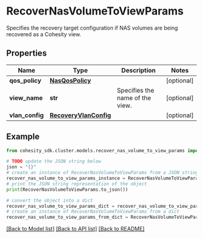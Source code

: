 # RecoverNasVolumeToViewParams

Specifies the recovery target configuration if NAS volumes are being recovered as a Cohesity view.

## Properties

Name | Type | Description | Notes
------------ | ------------- | ------------- | -------------
**qos_policy** | [**NasQosPolicy**](NasQosPolicy.md) |  | [optional] 
**view_name** | **str** | Specifies the name of the view. | [optional] 
**vlan_config** | [**RecoveryVlanConfig**](RecoveryVlanConfig.md) |  | [optional] 

## Example

```python
from cohesity_sdk.cluster.models.recover_nas_volume_to_view_params import RecoverNasVolumeToViewParams

# TODO update the JSON string below
json = "{}"
# create an instance of RecoverNasVolumeToViewParams from a JSON string
recover_nas_volume_to_view_params_instance = RecoverNasVolumeToViewParams.from_json(json)
# print the JSON string representation of the object
print(RecoverNasVolumeToViewParams.to_json())

# convert the object into a dict
recover_nas_volume_to_view_params_dict = recover_nas_volume_to_view_params_instance.to_dict()
# create an instance of RecoverNasVolumeToViewParams from a dict
recover_nas_volume_to_view_params_from_dict = RecoverNasVolumeToViewParams.from_dict(recover_nas_volume_to_view_params_dict)
```
[[Back to Model list]](../README.md#documentation-for-models) [[Back to API list]](../README.md#documentation-for-api-endpoints) [[Back to README]](../README.md)


